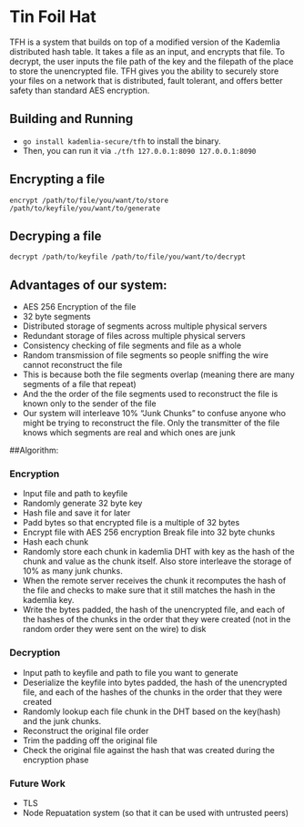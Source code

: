 # Tin Foil Hat

TFH is a system that builds on top of a modified version of the Kademlia distributed hash table. It takes a file as an input, and encrypts that file. To decrypt, the user inputs the file path of the key and the filepath of the place to store the unencrypted file. TFH gives you the ability to securely store your files on a network that is distributed, fault tolerant, and offers better safety than standard AES encryption.


## Building and Running
- `go install kademlia-secure/tfh` to install the binary.
- Then, you can run it via `./tfh 127.0.0.1:8090 127.0.0.1:8090`

## Encrypting a file
`encrypt /path/to/file/you/want/to/store /path/to/keyfile/you/want/to/generate`

## Decryping a file
`decrypt /path/to/keyfile /path/to/file/you/want/to/decrypt`


## Advantages of our system:

- AES 256 Encryption of the file
- 32 byte segments
- Distributed storage of segments across multiple physical servers
- Redundant storage of files across multiple physical servers
- Consistency checking of file segments and file as a whole
- Random transmission of file segments so people sniffing the wire cannot reconstruct the file
- This is because both the file segments overlap (meaning there are many segments of a file that repeat)
- And the the order of the file segments used to reconstruct the file is known only to the sender of the file
- Our system will interleave 10% “Junk Chunks” to confuse anyone who might be trying to reconstruct the file. Only the transmitter of the file knows which segments are real and which ones are junk

##Algorithm:
### Encryption

- Input file and path to keyfile
- Randomly generate 32 byte key
- Hash file and save it for later
- Padd bytes so that encrypted file is a multiple of 32 bytes
- Encrypt file with AES 256 encryption
Break file into 32 byte chunks
- Hash each chunk
- Randomly store each chunk in kademlia DHT with key as the hash of the chunk and value as the chunk itself. Also store interleave the storage of 10% as many junk chunks.
- When the remote server receives the chunk it recomputes the hash of the file and checks to make sure that it still matches the hash in the kademlia key.
- Write the bytes padded, the hash of the unencrypted file, and each of the hashes of the chunks in the order that they were created (not in the random order they were sent on the wire) to disk

### Decryption

- Input path to keyfile and path to file you want to generate
- Deserialize the keyfile into bytes padded, the hash of the unencrypted file, and each of the hashes of the chunks in the order that they were created
- Randomly lookup each file chunk in the DHT based on the key(hash) and the junk chunks.
- Reconstruct the original file order
- Trim the padding off the original file
- Check the original file against the hash that was created during the encryption phase

### Future Work
- TLS
- Node Repuatation system (so that it can be used with untrusted peers)